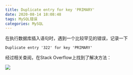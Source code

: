 ```yaml
---
title: Duplicate entry for key 'PRIMARY'
date: 2020-08-14 18:08:48
tags: MySQL错误
categories: MySQL
---
```


在执行数据库插入语句时，遇到一个比较罕见的错误，记录一下

<!--more-->

```
Duplicate entry '322' for key 'PRIMARY'
```



经过相关查阅，在Stack Overflow上找到了解决方法：

![](/images/2020081801.png)




